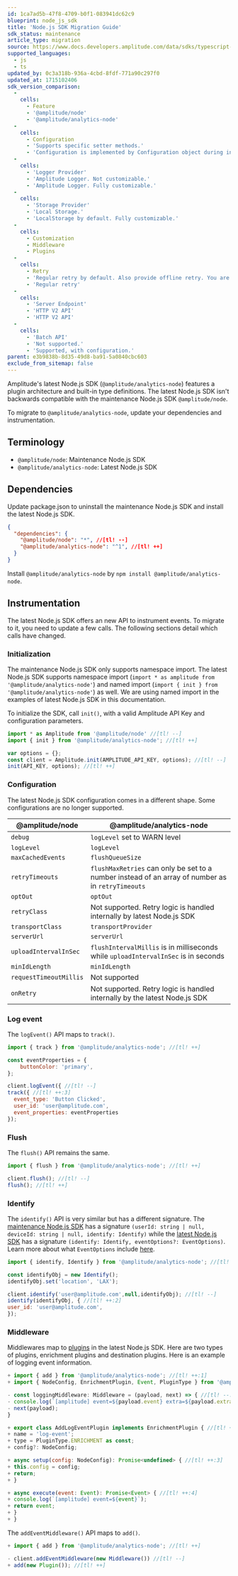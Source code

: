 ```yaml
---
id: 1ca7ad5b-47f8-4709-b0f1-083941dc62c9
blueprint: node_js_sdk
title: 'Node.js SDK Migration Guide'
sdk_status: maintenance
article_type: migration
source: https://www.docs.developers.amplitude.com/data/sdks/typescript-node/migration/
supported_languages:
  - js
  - ts
updated_by: 0c3a318b-936a-4cbd-8fdf-771a90c297f0
updated_at: 1715102406
sdk_version_comparison:
  -
    cells:
      - Feature
      - '@amplitude/node'
      - '@amplitude/analytics-node'
  -
    cells:
      - Configuration
      - 'Supports specific setter methods.'
      - 'Configuration is implemented by Configuration object during initialize amplitude.'
  -
    cells:
      - 'Logger Provider'
      - 'Amplitude Logger. Not customizable.'
      - 'Amplitude Logger. Fully customizable.'
  -
    cells:
      - 'Storage Provider'
      - 'Local Storage.'
      - 'LocalStorage by default. Fully customizable.'
  -
    cells:
      - Customization
      - Middleware
      - Plugins
  -
    cells:
      - Retry
      - 'Regular retry by default. Also provide offline retry. You are able to customize your retry logic. Fully customizable.'
      - 'Regular retry'
  -
    cells:
      - 'Server Endpoint'
      - 'HTTP V2 API'
      - 'HTTP V2 API'
  -
    cells:
      - 'Batch API'
      - 'Not supported.'
      - 'Supported, with configuration.'
parent: e3b9838b-8d35-49d8-ba91-5a0840cbc603
exclude_from_sitemap: false
---
```

Amplitude's latest Node.js SDK (`@amplitude/analytics-node`) features a plugin architecture and built-in type definitions. The latest Node.js SDK isn't backwards compatible with the maintenance Node.js SDK `@amplitude/node`. 

To migrate to `@amplitude/analytics-node`, update your dependencies and instrumentation.

## Terminology

- `@amplitude/node`: Maintenance Node.js SDK
- `@amplitude/analytics-node`: Latest Node.js SDK

## Dependencies

Update package.json to uninstall the maintenance Node.js SDK and install the latest Node.js SDK.

```json
{
  "dependencies": {
    "@amplitude/node": "*", //[tl! --]
    "@amplitude/analytics-node": "^1", //[tl! ++]
  }
}
```

Install `@amplitude/analytics-node` by `npm install @amplitude/analytics-node`.

## Instrumentation

The latest Node.js SDK offers an new API to instrument events. To migrate to it, you need to update a few calls. The following sections detail which calls have changed.

### Initialization

The maintenance Node.js SDK only supports namespace import. The latest Node.js SDK supports namespace import (`import * as amplitude from '@amplitude/analytics-node'`) and named import (`import { init } from '@amplitude/analytics-node'`) as well. We are using named import in the examples of latest Node.js SDK in this documentation.

To initialize the SDK, call `init()`, with a valid Amplitude API Key and configuration parameters.

```js
import * as Amplitude from '@amplitude/node' //[tl! --]
import { init } from '@amplitude/analytics-node'; //[tl! ++]

var options = {};
const client = Amplitude.init(AMPLITUDE_API_KEY, options); //[tl! --]
init(API_KEY, options); //[tl! ++]
```

### Configuration

The latest Node.js SDK configuration comes in a different shape. Some configurations are no longer supported.

| @amplitude/node | @amplitude/analytics-node |
| --- | --- |
| `debug` | `logLevel` set to WARN level |
| `logLevel` | `logLevel` |
| `maxCachedEvents` | `flushQueueSize` |
| `retryTimeouts` | `flushMaxRetries` can only be set to a number instead of an array of number as in `retryTimeouts` |
| `optOut` | `optOut` |
| `retryClass` | Not supported. Retry logic is handled internally by latest Node.js SDK |
| `transportClass` | `transportProvider` |
| `serverUrl` | `serverUrl` |
| `uploadIntervalInSec` | `flushIntervalMillis` is in milliseconds while `uploadIntervalInSec` is in seconds |
| `minIdLength` | `minIdLength` |
| `requestTimeoutMillis` | Not supported |
| `onRetry` | Not supported. Retry logic is handled internally by the latest Node.js SDK |

### Log event

The `logEvent()` API maps to `track()`.

```js
import { track } from '@amplitude/analytics-node'; //[tl! ++]

const eventProperties = {
    buttonColor: 'primary',
};

client.logEvent({ //[tl! --]
track({ //[tl! ++:3]
  event_type: 'Button Clicked',
  user_id: 'user@amplitude.com',
  event_properties: eventProperties
});
```

### Flush

The `flush()` API remains the same.

```js
import { flush } from '@amplitude/analytics-node'; //[tl! ++]

client.flush(); //[tl! --]
flush(); //[tl! ++]
```

### Identify

The `identify()` API is very similar but has a different signature. The [maintenance Node.js SDK](https://github.com/amplitude/Amplitude-Node/blob/2ef295e1fb698286d606ea4a2ccbbfdc4ba3fdc8/packages/node/src/nodeClient.ts#L142) has a signature `(userId: string | null, deviceId: string | null, identify: Identify)` while the [latest Node.js SDK](https://github.com/amplitude/Amplitude-TypeScript/blob/8f4ea010279fb21190a2c0595d4ae8a7d9e987ce/packages/analytics-core/src/core-client.ts#L62) has a signature `(identify: Identify, eventOptions?: EventOptions)`. Learn more about what `EventOptions` include [here](https://amplitude.github.io/Amplitude-TypeScript/interfaces/_amplitude_analytics_node.Types.EventOptions.html).

```js
import { identify, Identify } from '@amplitude/analytics-node'; //[tl! ++]

const identifyObj = new Identify();
identifyObj.set('location', 'LAX');

client.identify('user@amplitude.com',null,identifyObj); //[tl! --]
identify(identifyObj, { //[tl! ++:2]
user_id: 'user@amplitude.com',
});
```

### Middleware

Middlewares map to [plugins](/docs/sdks/analytics/node/node-js-sdk#plugins) in the latest Node.js SDK. Here are two types of plugins, enrichment plugins and destination plugins. Here is an example of logging event information.

```js
+ import { add } from '@amplitude/analytics-node'; //[tl! ++:1]
+ import { NodeConfig, EnrichmentPlugin, Event, PluginType } from '@amplitude/analytics-types';

- const loggingMiddleware: Middleware = (payload, next) => { //[tl! --:2]
- console.log(`[amplitude] event=${payload.event} extra=${payload.extra}`);
- next(payload);
}

+ export class AddLogEventPlugin implements EnrichmentPlugin { //[tl! ++:3]
+ name = 'log-event';
+ type = PluginType.ENRICHMENT as const;
+ config?: NodeConfig;

+ async setup(config: NodeConfig): Promise<undefined> { //[tl! ++:3]
+ this.config = config;
+ return;
+ }

+ async execute(event: Event): Promise<Event> { //[tl! ++:4]
+ console.log(`[amplitude] event=${event}`);
+ return event;
+ }
+ }

```

The `addEventMiddleware()` API maps to `add()`.

```js
+ import { add } from '@amplitude/analytics-node'; //[tl! ++]

- client.addEventMiddleware(new Middleware()) //[tl! --]
+ add(new Plugin()); //[tl! ++]
```
